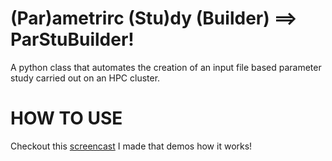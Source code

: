# (Par)ametrirc (Stu)dy (Builder) ==> ParStuBuilder!

A python class that automates the creation of an input file based parameter study
carried out on an HPC cluster.

# HOW TO USE

Checkout this [screencast](https://youtu.be/fVBCVrz0NEM) I made that demos how it works!
